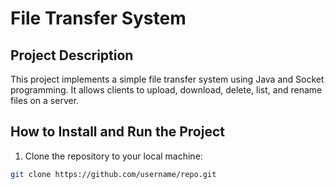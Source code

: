 # File Transfer System

## Project Description

This project implements a simple file transfer system using Java and Socket programming. It allows clients to upload,
download, delete, list, and rename files on a server.


## How to Install and Run the Project

1. Clone the repository to your local machine:

```bash
git clone https://github.com/username/repo.git
```


